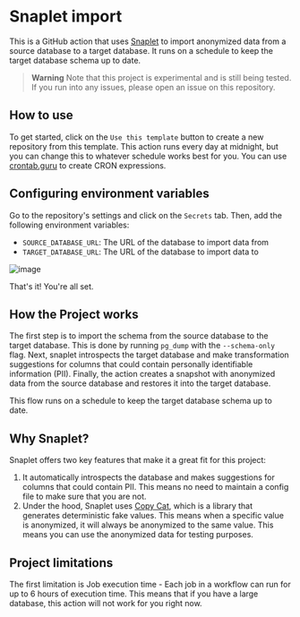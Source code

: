 #  Snaplet import

This is a GitHub action that uses [Snaplet](snaplet.dev) to import anonymized data from a source database to a target database. It runs on a schedule to keep the target database schema up to date.

> **Warning**
> Note that this project is experimental and is still being tested. If you run into any issues, please open an issue on this repository.



## How to use
To get started, click on the `Use this template` button to create a new repository from this template. This action runs every day at midnight, but you can change this to whatever schedule works best for you. You can use [crontab.guru](https://crontab.guru) to create CRON expressions.

## Configuring environment variables

Go to the repository's settings and click on the `Secrets` tab. Then, add the following environment variables:
- `SOURCE_DATABASE_URL`: The URL of the database to import data from
- `TARGET_DATABASE_URL`: The URL of the database to import data to

![image](https://user-images.githubusercontent.com/27310414/219452618-580232bc-dc15-4df9-8f8c-a2c2b1707fe1.png)

That's it! You're all set.

## How the Project works

The first step is to import the schema from the source database to the target database. This is done by running `pg_dump` with the `--schema-only` flag. Next, snaplet introspects the target database and make transformation suggestions for columns that could contain personally identifiable information (PII). Finally, the action creates a snapshot with anonymized data from the source database and restores it into the target database.

This flow runs on a schedule to keep the target database schema up to date.


## Why Snaplet?

Snaplet offers two key features that make it a great fit for this project:
1. It automatically introspects the database and makes suggestions for columns that could contain PII. This means no need to maintain a config file to make sure that you are not.
2. Under the hood, Snaplet uses [Copy Cat](https://github.com/snaplet/copycat), which is a library that generates deterministic fake values. This means when a specific value is anonymized, it will always be anonymized to the same value. This means you can use the anonymized data for testing purposes.

## Project limitations

The first limitation is Job execution time - Each job in a workflow can run for up to 6 hours of execution time. This means that if you have a large database, this action will not work for you right now.